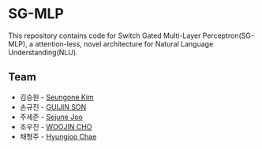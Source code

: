 # SG-MLP
This repository contains code for Switch Gated Multi-Layer Perceptron(SG-MLP), a attention-less, novel architecture for Natural Language Understanding(NLU).  

## Team  
* 김승원 - [Seungone Kim](https://github.com/SeungoneKim) 
* 손규진 - [GUIJIN SON](https://github.com/guijinSON)
* 주세준 - [Sejune Joo](https://github.com/joocjun)
* 조우진 - [WOOJIN CHO]()
* 채형주 - [Hyungjoo Chae](https://github.com/kyle8581)

